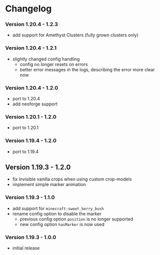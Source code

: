# Changelog

### Version 1.20.4 - 1.2.3

- add support for Amethyst Clusters (fully grown clusters only)

### Version 1.20.4 - 1.2.1

- slightly changed config handling
    - config no longer resets on errors
    - better error messages in the logs, describing the error more clear now

### Version 1.20.4 - 1.2.0

- port to 1.20.4
- add neoforge support

### Version 1.20.1 - 1.2.0

- port to 1.20.1

### Version 1.19.4 - 1.2.0

- port to 1.19.4

## Version 1.19.3 - 1.2.0

- fix invisible vanilla crops when using custom crop-models
- implement simple marker animation

### Version 1.19.3 - 1.1.0

- add support for `minecraft:sweet_berry_bush`
- rename config option to disable the marker
    - previous config option `position` is no longer supported
    - new config option `hasMarker` is now used

### Version 1.19.3 - 1.0.0

- initial release
